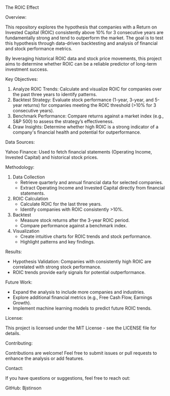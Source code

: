 The ROIC Effect

Overview:

This repository explores the hypothesis that companies with a Return on Invested Capital (ROIC) consistently above 10% for 3 consecutive years are fundamentally strong and tend to outperform the market. The goal is to test this hypothesis through data-driven backtesting and analysis of financial and stock performance metrics.

By leveraging historical ROIC data and stock price movements, this project aims to determine whether ROIC can be a reliable predictor of long-term investment success.

Key Objectives:

1) Analyze ROIC Trends: Calculate and visualize ROIC for companies over the past three years to identify patterns.
2) Backtest Strategy: Evaluate stock performance (1-year, 3-year, and 5-year returns) for companies meeting the ROIC threshold (>10% for 3 consecutive years).
3) Benchmark Performance: Compare returns against a market index (e.g., S&P 500) to assess the strategy’s effectiveness.
4) Draw Insights: Determine whether high ROIC is a strong indicator of a company's financial health and potential for outperformance.

Data Sources:

Yahoo Finance: Used to fetch financial statements (Operating Income, Invested Capital) and historical stock prices.

Methodology:

1) Data Collection
   - Retrieve quarterly and annual financial data for selected companies.
   - Extract Operating Income and Invested Capital directly from financial statements.
2) ROIC Calculation
   - Calculate ROIC for the last three years.
   - Identify companies with ROIC consistently >10%.
3) Backtest
   - Measure stock returns after the 3-year ROIC period.
   - Compare performance against a benchmark index.
4) Visualization
   - Create intuitive charts for ROIC trends and stock performance.
   - Highlight patterns and key findings.

Results:

- Hypothesis Validation: Companies with consistently high ROIC are correlated with strong stock performance.
- ROIC trends provide early signals for potential outperformance.

Future Work:

- Expand the analysis to include more companies and industries.
- Explore additional financial metrics (e.g., Free Cash Flow, Earnings Growth).
- Implement machine learning models to predict future ROIC trends.

License:

This project is licensed under the MIT License - see the LICENSE file for details.

Contributing:

Contributions are welcome! Feel free to submit issues or pull requests to enhance the analysis or add features.

Contact:

If you have questions or suggestions, feel free to reach out:

GitHub: Bjstinson

















